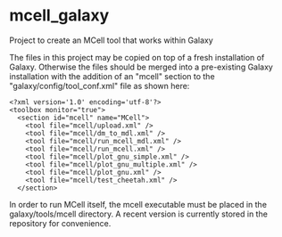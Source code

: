# mcell_galaxy
Project to create an MCell tool that works within Galaxy

The files in this project may be copied on top of a fresh installation of Galaxy. Otherwise the files should be merged into a pre-existing Galaxy installation with the addition of an "mcell" section to the "galaxy/config/tool_conf.xml" file as shown here:


    <?xml version='1.0' encoding='utf-8'?>
    <toolbox monitor="true">
      <section id="mcell" name="MCell">
        <tool file="mcell/upload.xml" />
        <tool file="mcell/dm_to_mdl.xml" />
        <tool file="mcell/run_mcell_mdl.xml" />
        <tool file="mcell/run_mcell.xml" />
        <tool file="mcell/plot_gnu_simple.xml" />
        <tool file="mcell/plot_gnu_multiple.xml" />
        <tool file="mcell/plot_gnu.xml" />
        <tool file="mcell/test_cheetah.xml" />
      </section>


In order to run MCell itself, the mcell executable must be placed in the galaxy/tools/mcell directory. A recent version is currently stored in the repository for convenience.
